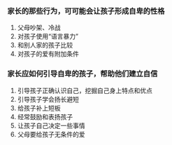 ### 家长的那些行为，可可能会让孩子形成自卑的性格
1. 父母吵架、冷战
2. 对孩子使用“语言暴力”
3. 和别人家的孩子比较
4. 对孩子的爱有附加条件

### 家长应如何引导自卑的孩子，帮助他们建立自信
1. 引导孩子正确认识自己，挖掘自己身上特点和优点
2. 引导孩子学会扬长避短
3. 给孩子补上短板
4. 经常鼓励和表扬孩子
5. 让孩子自己决定一些事情
6. 父母要给孩子无条件的爱